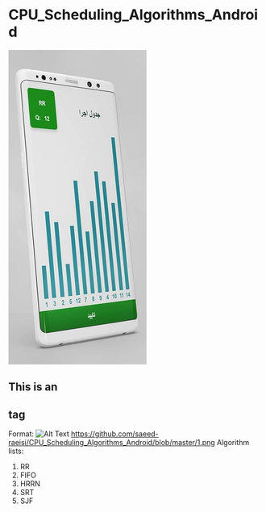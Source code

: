 # CPU_Scheduling_Algorithms_Android
![Test Image 1](/1.png)

## This is an <h2> tag
  Format: ![Alt Text](https://github.com/saeed-raeisi/CPU_Scheduling_Algorithms_Android/blob/master/3.png)
https://github.com/saeed-raeisi/CPU_Scheduling_Algorithms_Android/blob/master/1.png
Algorithm lists:

1. RR
2. FIFO
3. HRRN
4. SRT
5. SJF

